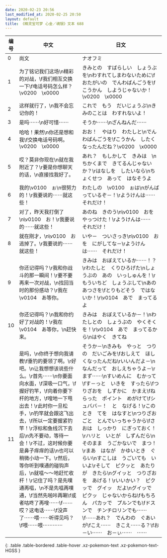 ```yaml
---
date: 2020-02-23 20:56
last_modified_at: 2020-02-25 20:50
layout: default
title: 《精灵宝可梦 心金／魂银》文本 688
---
```

| 编号 | 中文 | 日文 |
| ---- | ---- | ---- |
| 0 | 尚文 | ナオフミ |
| 1 | 为了铭记我们这场\n精彩的对战，\f我们相互交换一下\f电话号码怎么样？\v0200　\x0000 | きみとの　すばらしい　しょうぶを\nわすれてしまわないために\fおたがいの　でんわばんごうを\fこうかん　しようじゃないか！\v0200　\x0000 |
| 2 | 这样就行了，\n我不会忘记你的！ | これで　もう　だいじょうぶ\nきみのことは　わすれないよ！ |
| 3 | 是吗⋯⋯\n好可惜⋯⋯ | そうか⋯⋯\nざんねんだ⋯⋯ |
| 4 | 哈哈！果然\n你还是想和我\f交换电话号码啊。\v0200　\x0000 | おお！　やはり　わたしと\nでんわばんごうを\fこうかん　したくなったんだね？\v0200　\x0000 |
| 5 | 哎？莫非你现在\n就在我附近了？\r要是你想聊天的话，\n直接找我好了。 | あれ？　もしかして　きみは　\nちかくまで　きてるんじゃないか？\rはなしを　したいなら\nちょくせつ　あって　はなそうよ |
| 6 | 我的\v0100　ぉ\n很努力的！\r我要说的⋯⋯就这些！ | わたしの　\v0100　ぉは\nがんばっているぞ－！\rようけんは⋯⋯　それだけ！ |
| 7 | 对了，昨天我打倒了\n\v0100　お！\r我要说的⋯⋯就这些！ | あのね　きのう\n\v0100　おを　やっつけた！\rようけんは⋯⋯　それだけ！ |
| 8 | 就在刚才，\n\v0100　お逃掉了。\r我要说的⋯⋯就这些！ | いや－　ついさっき\n\v0100　おを　にがしてな－\rようけんは⋯⋯　それだけ！ |
| 9 | 你还记得吗？\r我和你战斗的那一瞬间！\r要不要再来一次对战，\n找回当时的那份感动？\r我在\v0104　あ等你。 | きみは　おぼえているか⋯⋯！？\rわたしと　くりひろげた\nしょうぶの　あの　いっしゅんを！\rもういちど　しょうぶして\nあの　あつさを\fとりもどそう　ではないか！\r\v0104　あで　まってるよ |
| 10 | 你还记得吗？\n我和你约好了对战的！\r我在\v0104　あ等你，\n赶快来。 | きみは　おぼえているか－！\nわたしとの　しょうぶの　やくそくを！\r\v0104　あで　まってるから\nはやく　きてね |
| 11 | 是吗，\n你终于想向我请教\f垂钓的要领了啊。\r好吧。\n让我想想该说些什么。\r首先⋯⋯\n你要面向水面，\f深吸一口气，\f握好钓竿，\f向着你要下杆的地方，\f嗖地一下甩出去！\r此时你一旦松手，\n钓竿就会跟这飞出去，\f所以一定要握紧钓竿！\r浮标和鱼线沉下去后\n先不要动，等待一会！\r不过，这时候你要是鼻子痒痒的话\n也可以稍微小动一下。\r然后，等你听到噗通的碰钩声后，\n就嗞～～地赶忙收杆！\r记住了吗？是先噗通再嗞，\n不是先嗞再噗通，\f当然先啪咔再唰\f或者咕咚了再嗖⋯⋯\f⋯⋯哎？这电话⋯⋯\f没声了⋯⋯喂⋯⋯听得见吗？\f喂⋯⋯喂⋯⋯⋯⋯　 | そうか－\nきみも　やっと　つりの　だいごみを\fおしえて　ほしくなったんだね\rいいんだよ－\nなんだって　おしえちゃうよ－\rまず⋯⋯\nすいめんに　むかって\fす－っと　いきを　すったら\fつりざおを　しずかに　かまえ\fねらった　ポイント　めがけて\fシュババ－！　と　なげる！\rこのとき　てを　はなすと\nつりざおごと　とんでいっちゃうから\fさおは　しっかり　にぎっておく！\rハリと　いとが　しずんだら\nそのまま　うごかないで　まつ！\rまあ　はなが　かゆいとき　ぐらい\nすこしは　うごいても　いいよ\rそして　ピクッと　あたりが　きたら\nグイッと　つりざおを　あげる！\rいいかい？　ピクッで　グイッ　だよ\nグイッで　ピクッ　じゃないからね\fもちろん　パカッで　プルンでも\fドスンで　チンチロリンでも⋯⋯\f⋯⋯あれ？　でんわの　ぐあいが\fこえ⋯⋯　きこえ⋯⋯る？\fお－い⋯⋯　お－ぃ⋯⋯　⋯⋯　 |
{: .table .table-bordered .table-hover .xz-pokemon-text .xz-pokemon-text-HGSS }
